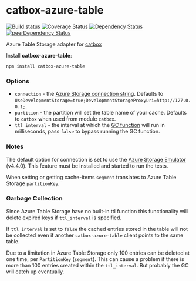 catbox-azure-table
===========

[![Build status](https://ci.appveyor.com/api/projects/status/anrkvdxmentpi1e5/branch/master?svg=true)](https://ci.appveyor.com/project/paed01/catbox-azure-table/branch/master) [![Coverage Status](https://coveralls.io/repos/github/paed01/catbox-azure-table/badge.svg?branch=master)](https://coveralls.io/github/paed01/catbox-azure-table?branch=master) [![Dependency Status](https://david-dm.org/paed01/catbox-azure-table.svg)](https://david-dm.org/paed01/catbox-azure-table) [![peerDependency Status](https://david-dm.org/paed01/catbox-azure-table/peer-status.svg)](https://david-dm.org/paed01/catbox-azure-table#info=peerDependencies)

Azure Table Storage adapter for [catbox](https://github.com/hapijs/catbox)

Install **catbox-azure-table**:
```
npm install catbox-azure-table
```

### Options

- `connection` - the [Azure Storage connection string](https://www.connectionstrings.com/windows-azure/). Defaults to `UseDevelopmentStorage=true;DevelopmentStorageProxyUri=http://127.0.0.1;`.
- `partition` - the partition will set the table name of your cache. Defaults to `catbox` when used from module `catbox`.
- `ttl_interval` -  the interval at which the [GC function](#garbage-collection) will run in milliseconds, pass `false` to bypass running the GC function.

### Notes

The default option for connection is set to use the [Azure Storage Emulator][1] (v4.4.0). This feature must be installed and started to run the tests.

When setting or getting cache-items `segment` translates to Azure Table Storage `partitionKey`.

### Garbage Collection

Since Azure Table Storage have no built-in ttl function this functionality will delete expired keys if `ttl_interval` is specified.

If `ttl_interval` is set to `false` the cached entries stored in the table will not be collected even if another `catbox-azure-table` client points to the same table.

Due to a limitation in Azure Table Storage only 100 entries can be deleted at one time, per `PartitionKey` (`segment`). This can cause a problem if there is more than 100 entries created within the `ttl_interval`. But probably the GC will catch up eventually.

[1]: https://azure.microsoft.com/en-us/documentation/articles/storage-use-emulator/
